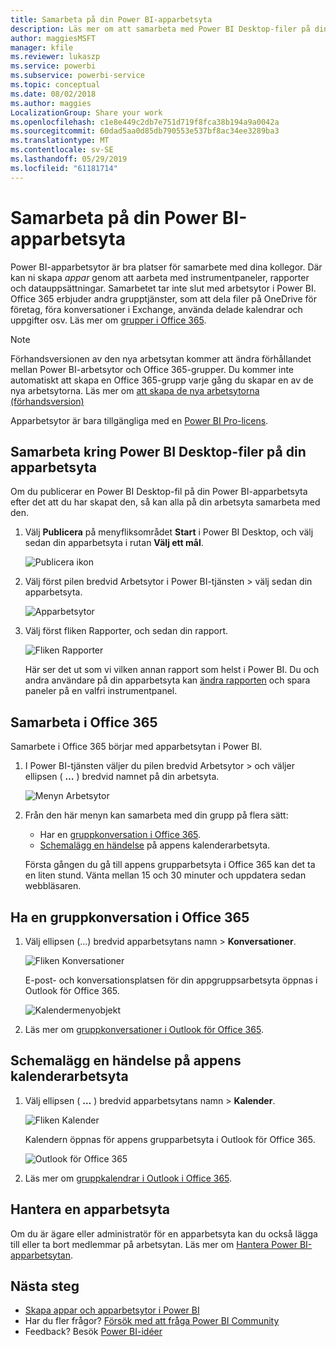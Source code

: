 ```yaml
---
title: Samarbeta på din Power BI-apparbetsyta
description: Läs mer om att samarbeta med Power BI Desktop-filer på din apparbetsyta och med Office 365-tjänster som delar filer på OneDrive för företag, konversationer i Exchange, kalender och uppgifter.
author: maggiesMSFT
manager: kfile
ms.reviewer: lukaszp
ms.service: powerbi
ms.subservice: powerbi-service
ms.topic: conceptual
ms.date: 08/02/2018
ms.author: maggies
LocalizationGroup: Share your work
ms.openlocfilehash: c1e8e449c2db7e751d719f8fca38b194a9a0042a
ms.sourcegitcommit: 60dad5aa0d85db790553e537bf8ac34ee3289ba3
ms.translationtype: MT
ms.contentlocale: sv-SE
ms.lasthandoff: 05/29/2019
ms.locfileid: "61181714"
---
```

# <a name="collaborate-in-your-power-bi-app-workspace"></a>Samarbeta på din Power BI-apparbetsyta
Power BI-apparbetsytor är bra platser för samarbete med dina kollegor. Där kan ni skapa *appar* genom att aarbeta med instrumentpaneler, rapporter och datauppsättningar. Samarbetet tar inte slut med arbetsytor i Power BI. Office 365 erbjuder andra grupptjänster, som att dela filer på OneDrive för företag, föra konversationer i Exchange, använda delade kalendrar och uppgifter osv. Läs mer om [grupper i Office 365](https://support.office.com/article/Create-a-group-in-Office-365-7124dc4c-1de9-40d4-b096-e8add19209e9).

> [!NOTE]
> Förhandsversionen av den nya arbetsytan kommer att ändra förhållandet mellan Power BI-arbetsytor och Office 365-grupper. Du kommer inte automatiskt att skapa en Office 365-grupp varje gång du skapar en av de nya arbetsytorna. Läs mer om [att skapa de nya arbetsytorna (förhandsversion)](service-create-the-new-workspaces.md)

Apparbetsytor är bara tillgängliga med en [Power BI Pro-licens](service-features-license-type.md).

## <a name="collaborate-on-power-bi-desktop-files-in-your-app-workspace"></a>Samarbeta kring Power BI Desktop-filer på din apparbetsyta
Om du publicerar en Power BI Desktop-fil på din Power BI-apparbetsyta efter det att du har skapat den, så kan alla på din arbetsyta samarbeta med den.

1. Välj **Publicera** på menyfliksområdet **Start** i Power BI Desktop, och välj sedan din apparbetsyta i rutan **Välj ett mål**.
   
    ![Publicera ikon](media/service-collaborate-power-bi-workspace/power-bi-group-publish-pbix.png)
2. Välj först pilen bredvid Arbetsytor i Power BI-tjänsten > välj sedan din apparbetsyta.
   
    ![Apparbetsytor](media/service-collaborate-power-bi-workspace/power-bi-workspace-nav-arrow.png)
3. Välj först fliken Rapporter, och sedan din rapport.
   
    ![Fliken Rapporter](media/service-collaborate-power-bi-workspace/power-bi-workspace-report.png)
   
    Här ser det ut som vi vilken annan rapport som helst i Power BI. Du och andra användare på din apparbetsyta kan [ändra rapporten](consumer/end-user-reports.md) och spara paneler på en valfri instrumentpanel.

## <a name="collaborate-in-office-365"></a>Samarbeta i Office 365
Samarbete i Office 365 börjar med apparbetsytan i Power BI.

1. I Power BI-tjänsten väljer du pilen bredvid Arbetsytor > och väljer ellipsen ( **…** ) bredvid namnet på din arbetsyta. 
   
   ![Menyn Arbetsytor](media/service-collaborate-power-bi-workspace/power-bi-app-ellipsis.png)
2. Från den här menyn kan samarbeta med din grupp på flera sätt: 
   
   * Har en [gruppkonversation i Office 365](service-collaborate-power-bi-workspace.md#have-a-group-conversation-in-office-365).
   * [Schemalägg en händelse](service-collaborate-power-bi-workspace.md#schedule-an-event-on-the-apps-group-workspace-calendar) på appens kalenderarbetsyta.
   
   Första gången du gå till appens grupparbetsyta i Office 365 kan det ta en liten stund. Vänta mellan 15 och 30 minuter och uppdatera sedan webbläsaren.

## <a name="have-a-group-conversation-in-office-365"></a>Ha en gruppkonversation i Office 365
1. Välj ellipsen (...) bredvid apparbetsytans namn \> **Konversationer**. 
   
    ![Fliken Konversationer](media/service-collaborate-power-bi-workspace/power-bi-app-ellipsis.png)
   
   E-post- och konversationsplatsen för din appgruppsarbetsyta öppnas i Outlook för Office 365.
   
   ![Kalendermenyobjekt](media/service-collaborate-power-bi-workspace/pbi_grps_o365convo.png)
2. Läs mer om [gruppkonversationer i Outlook för Office 365](https://support.office.com/Article/Have-a-group-conversation-a0482e24-a769-4e39-a5ba-a7c56e828b22).

## <a name="schedule-an-event-on-the-apps-group-workspace-calendar"></a>Schemalägg en händelse på appens kalenderarbetsyta
1. Välj ellipsen ( **…** ) bredvid apparbetsytans namn \> **Kalender**. 
   
   ![Fliken Kalender](media/service-collaborate-power-bi-workspace/power-bi-app-ellipsis.png)
   
   Kalendern öppnas för appens grupparbetsyta i Outlook för Office 365.
   
   ![Outlook för Office 365](media/service-collaborate-power-bi-workspace/pbi_grps_o365_calendar.png)
2. Läs mer om [gruppkalendrar i Outlook i Office 365](https://support.office.com/Article/Add-edit-and-subscribe-to-group-events-0cf1ad68-1034-4306-b367-d75e9818376a).

## <a name="manage-an-app-workspace"></a>Hantera en apparbetsyta
Om du är ägare eller administratör för en apparbetsyta kan du också lägga till eller ta bort medlemmar på arbetsytan. Läs mer om [Hantera Power BI-apparbetsytan](service-manage-app-workspace-in-power-bi-and-office-365.md).

## <a name="next-steps"></a>Nästa steg
* [Skapa appar och apparbetsytor i Power BI](service-create-distribute-apps.md)
* Har du fler frågor? [Försök med att fråga Power BI Community](http://community.powerbi.com/)
* Feedback? Besök [Power BI-idéer](https://ideas.powerbi.com/forums/265200-power-bi)

